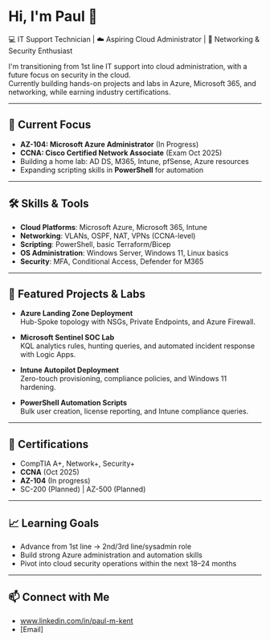 # Hi, I'm Paul 👋

💻 IT Support Technician | ☁️ Aspiring Cloud Administrator | 📡 Networking & Security Enthusiast  

I'm transitioning from 1st line IT support into cloud administration, with a future focus on security in the cloud.  
Currently building hands-on projects and labs in Azure, Microsoft 365, and networking, while earning industry certifications.

---

## 🚀 Current Focus
- **AZ-104: Microsoft Azure Administrator** (In Progress)
- **CCNA: Cisco Certified Network Associate** (Exam Oct 2025)
- Building a home lab: AD DS, M365, Intune, pfSense, Azure resources
- Expanding scripting skills in **PowerShell** for automation

---

## 🛠️ Skills & Tools
- **Cloud Platforms**: Microsoft Azure, Microsoft 365, Intune
- **Networking**: VLANs, OSPF, NAT, VPNs (CCNA-level)
- **Scripting**: PowerShell, basic Terraform/Bicep
- **OS Administration**: Windows Server, Windows 11, Linux basics
- **Security**: MFA, Conditional Access, Defender for M365

---

## 📂 Featured Projects & Labs
- **Azure Landing Zone Deployment**  
  Hub-Spoke topology with NSGs, Private Endpoints, and Azure Firewall.

- **Microsoft Sentinel SOC Lab**  
  KQL analytics rules, hunting queries, and automated incident response with Logic Apps.

- **Intune Autopilot Deployment**  
  Zero-touch provisioning, compliance policies, and Windows 11 hardening.

- **PowerShell Automation Scripts**  
  Bulk user creation, license reporting, and Intune compliance queries.

---

## 📜 Certifications
- CompTIA A+, Network+, Security+
- **CCNA** (Oct 2025)
- **AZ-104** (In progress)
- SC-200 (Planned) | AZ-500 (Planned)

---

## 📈 Learning Goals
- Advance from 1st line → 2nd/3rd line/sysadmin role
- Build strong Azure administration and automation skills
- Pivot into cloud security operations within the next 18–24 months

---

## 📫 Connect with Me
- www.linkedin.com/in/paul-m-kent 
- [Email]
